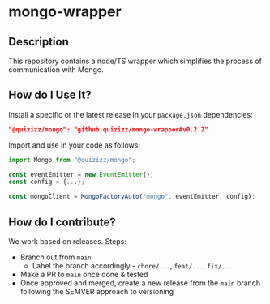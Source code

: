 # mongo-wrapper

## Description

This repository contains a node/TS wrapper which simplifies the process of communication with Mongo.

## How do I Use It?

Install a specific or the latest release in your `package.json` dependencies:

```json
"@quizizz/mongo": "github:quizizz/mongo-wrapper#v0.2.2"
```

Import and use in your code as follows:

```js
import Mongo from "@quizizz/mongo";

const eventEmitter = new EventEmitter();
const config = {...};

const mongoClient = MongoFactoryAuto("mongo", eventEmitter, config);
```

## How do I contribute?

We work based on releases. Steps:

- Branch out from `main`
  - Label the branch accordingly - `chore/...`, `feat/...`, `fix/...`
- Make a PR to `main` once done & tested
- Once approved and merged, create a new release from the `main` branch following the SEMVER approach to versioning
